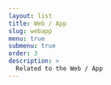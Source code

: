 ```yaml
---
layout: list
title: Web / App
slug: webapp
menu: true
submenu: true
order: 3
description: >
  Related to the Web / App
---
```

